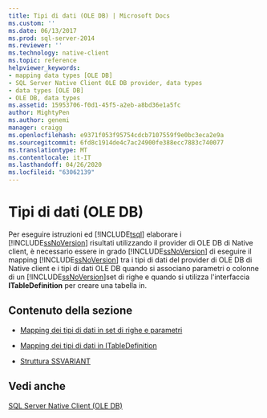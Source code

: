 ```yaml
---
title: Tipi di dati (OLE DB) | Microsoft Docs
ms.custom: ''
ms.date: 06/13/2017
ms.prod: sql-server-2014
ms.reviewer: ''
ms.technology: native-client
ms.topic: reference
helpviewer_keywords:
- mapping data types [OLE DB]
- SQL Server Native Client OLE DB provider, data types
- data types [OLE DB]
- OLE DB, data types
ms.assetid: 15953706-f0d1-45f5-a2eb-a8bd36e1a5fc
author: MightyPen
ms.author: genemi
manager: craigg
ms.openlocfilehash: e9371f053f95754cdcb7107559f9e0bc3eca2e9a
ms.sourcegitcommit: 6fd8c1914de4c7ac24900fe388ecc7883c740077
ms.translationtype: MT
ms.contentlocale: it-IT
ms.lasthandoff: 04/26/2020
ms.locfileid: "63062139"
---
```

# <a name="data-types-ole-db"></a>Tipi di dati (OLE DB)
  Per eseguire istruzioni ed [!INCLUDE[tsql](../../includes/tsql-md.md)] elaborare i [!INCLUDE[ssNoVersion](../../includes/ssnoversion-md.md)] risultati utilizzando il provider di OLE DB di Native client, è necessario essere in grado [!INCLUDE[ssNoVersion](../../includes/ssnoversion-md.md)] di eseguire il mapping [!INCLUDE[ssNoVersion](../../includes/ssnoversion-md.md)] tra i tipi di dati del provider di OLE DB di Native client e i tipi di dati OLE DB quando si associano parametri o colonne di un [!INCLUDE[ssNoVersion](../../includes/ssnoversion-md.md)]set di righe e quando si utilizza l'interfaccia **ITableDefinition** per creare una tabella in.  
  
## <a name="in-this-section"></a>Contenuto della sezione  
  
-   [Mapping dei tipi di dati in set di righe e parametri](data-type-mapping-in-rowsets-and-parameters.md)  
  
-   [Mapping dei tipi di dati in ITableDefinition](data-type-mapping-in-itabledefinition.md)  
  
-   [Struttura SSVARIANT](ssvariant-structure.md)  
  
## <a name="see-also"></a>Vedi anche  
 [SQL Server Native Client &#40;OLE DB&#41;](../native-client/ole-db/sql-server-native-client-ole-db.md)  
  
  
